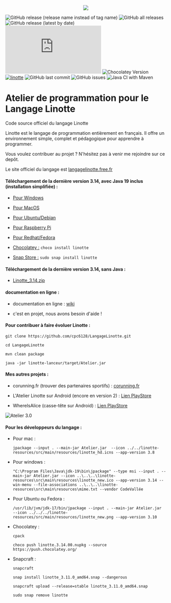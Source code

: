 <p align="center">
  <img src="https://camo.githubusercontent.com/66b8d1c54bd4a1048d14da50e3eecfc19da9d7c9406e38569fb3f4aebcc9fbdf/687474703a2f2f6c616e676167656c696e6f7474652e667265652e66722f6769746875622f656e74657465322e706e67">
</p>

![GitHub release (release name instead of tag name)](https://img.shields.io/github/v/release/cpc6128/LangageLinotte?style=flat-square)
![GitHub all releases](https://img.shields.io/github/downloads/cpc6128/LangageLinotte/total?style=flat-square)
![GitHub release (latest by date)](https://img.shields.io/github/downloads/cpc6128/LangageLinotte/latest/total?style=flat-square)
![GitHub release (latest by date and asset)](https://img.shields.io/github/downloads/cpc6128/LangageLinotte/v3.9/Cours.de.programmation.Linotte.version.3.9.pdf?label=Tutoriel&style=flat-square)
![Chocolatey Version](https://img.shields.io/chocolatey/v/linotte?style=flat-square)
[![linotte](https://snapcraft.io/linotte/badge.svg)](https://snapcraft.io/linotte)
![GitHub last commit](https://img.shields.io/github/last-commit/cpc6128/LangageLinotte?style=plastic?style=flat-square)
![GitHub issues](https://img.shields.io/github/issues/cpc6128/LangageLinotte?style=flat-square)
![Java CI with Maven](https://github.com/cpc6128/LangageLinotte/workflows/Java%20CI%20with%20Maven/badge.svg)

# Atelier de programmation pour le Langage Linotte

Code source officiel du langage Linotte

Linotte est le langage de programmation entièrement en français. Il offre un environnement simple, complet et pédagogique pour apprendre à programmer.

Vous voulez contribuer au projet ? N'hésitez pas à venir me rejoindre sur ce depôt.

Le site officiel du langage est <a href="http://langagelinotte.free.fr">langagelinotte.free.fr</a>

#### Téléchargement de la dernière version 3.14, avec Java 19 inclus (installation simplifiée) :

- <a href="https://github.com/cpc6128/LangageLinotte/releases/download/v3.14/AtelierLinotte-3.14.msi">Pour Windows</a>

- <a href="https://github.com/cpc6128/LangageLinotte/releases/download/v3.12/AtelierLinotte-3.12.dmg">Pour MacOS</a>

- <a href="https://github.com/cpc6128/LangageLinotte/releases/download/v3.14/atelierlinotte_3.14-1_amd64.deb">Pour Ubuntu/Debian</a>

- <a href="https://github.com/cpc6128/LangageLinotte/releases/download/v3.12/atelierlinotte_3.12-1_armhf.deb">Pour Raspberry Pi</a>

- <a href="https://github.com/cpc6128/LangageLinotte/releases/download/v3.14/atelierlinotte-3.14-1.x86_64.rpm">Pour Redhat/Fedora</a>

- <a href="https://chocolatey.org/packages/linotte">Chocolatey :</a> `choco install linotte`

- <a href="https://snapcraft.io/linotte">Snap Store :</a> `sudo snap install linotte`

#### Téléchargement de la dernière version 3.14, sans Java :

- <a href="https://github.com/cpc6128/LangageLinotte/releases/download/v3.14/Linotte_3.14-2022-09-22-20-02.zip">Linotte_3.14.zip</a>

#### documentation en ligne :

- documentation en ligne : <a href="https://github.com/cpc6128/LangageLinotte/wiki">wiki</a>

- c'est en projet, nous avons besoin d'aide !

#### Pour contribuer à faire évoluer Linotte :
`git clone https://github.com/cpc6128/LangageLinotte.git`

`cd LangageLinotte`

`mvn clean package`

`java -jar linotte-lanceur/target/Atelier.jar`

#### Mes autres projets :

- corunning.fr (trouver des partenaires sportifs) : <a href="https://www.corunning.fr">corunning.fr</a>

- L'Atelier Linotte sur Android (encore en version 2) : <a href="https://play.google.com/store/apps/details?id=fr.codevallee.langagelinotte.atelierlinotte">Lien PlayStore</a>

- WhereIsAlice (casse-tête sur Android) : <a href="https://play.google.com/store/apps/details?id=fr.codevallee.whereisalice">Lien PlayStore</a>

![Atelier 3.0](https://camo.githubusercontent.com/17b8abb2ff608bb6635cdbf49c5a3d529b06a83cc865f46d13352e736176b170/687474703a2f2f6c616e676167656c696e6f7474652e667265652e66722f6769746875622f6174656c6965722d64726163756c61322e706e67)

#### Pour les développeurs du langage :

- Pour mac :

  `jpackage --input . --main-jar Atelier.jar  --icon ../../linotte-resources/src/main/resources/linotte_hd.icns --app-version 3.8`

- Pour windows :

  `"C:\Program Files\Java\jdk-19\bin\jpackage" --type msi --input . --main-jar Atelier.jar --icon ..\..\..\linotte-resources\src\main\resources\linotte_new.ico --app-version 3.14 --win-menu --file-associations ..\..\..\linotte-resources\src\main\resources\mime.txt --vendor CodeVallée`

- Pour Ubuntu ou Fedora :

  `/usr/lib/jvm/jdk-17/bin/jpackage --input . --main-jar Atelier.jar  --icon ../../../linotte-resources/src/main/resources/linotte_new.png --app-version 3.10`

- Chocolatey :

  `cpack`

  `choco push linotte.3.14.00.nupkg --source https://push.chocolatey.org/`

- Snapcraft :

  `snapcraft`

  `snap install linotte_3.11.0_amd64.snap --dangerous`

  `snapcraft upload --release=stable linotte_3.11.0_amd64.snap`

  `sudo snap remove linotte`
